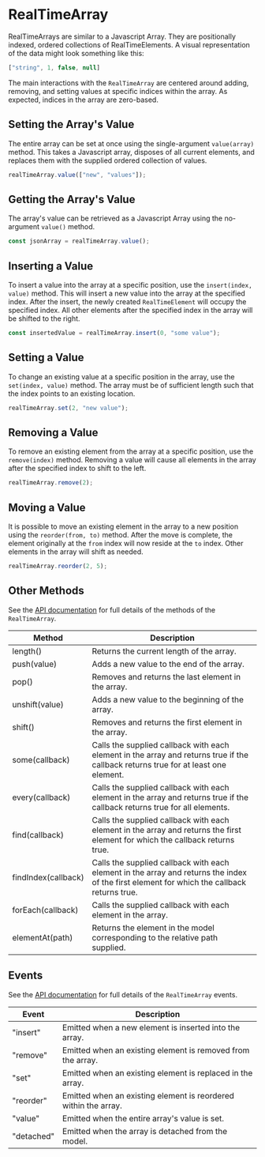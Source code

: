 # RealTimeArray

RealTimeArrays are similar to a Javascript Array.  They are positionally indexed, ordered collections of RealTimeElements. A visual representation of the data might look something like this:

```js
["string", 1, false, null]
```

The main interactions with the `RealTimeArray` are centered around adding, removing, and setting values at specific indices within the array. As expected, indices in the array are zero-based.

## Setting the Array's Value

The entire array can be set at once using the single-argument `value(array)` method. This takes a Javascript array, disposes of all current elements, and replaces them with the supplied ordered collection of values.

```js
realTimeArray.value(["new", "values"]);
```

## Getting the Array's Value

The array's value can be retrieved as a Javascript Array using the no-argument `value()` method.

```js
const jsonArray = realTimeArray.value();
```

## Inserting a Value

To insert a value into the array at a specific position, use the `insert(index, value)` method.  This will insert a new value into the array at the specified index. After the insert, the newly created `RealTimeElement` will occupy the specified index. All other elements after the specified index in the array will be shifted to the right.

```js
const insertedValue = realTimeArray.insert(0, "some value");
```

## Setting a Value

To change an existing value at a specific position in the array, use the `set(index, value)` method.  The array must be of sufficient length such that the index points to an existing location.

```js
realTimeArray.set(2, "new value");
```

## Removing a Value

To remove an existing element from the array at a specific position, use the `remove(index)` method.  Removing a value will cause all elements in the array after the specified index to shift to the left.

```js
realTimeArray.remove(2); 
```

## Moving a Value

It is possible to move an existing element in the array to a new position using the `reorder(from, to)` method. After the move is complete, the element originally at the `from` index will now reside at the `to` index.  Other elements in the array will shift as needed.

```js
realTimeArray.reorder(2, 5);
```

## Other Methods

See the [API documentation](https://api-docs.convergence.io/classes/real_time_data.realtimearray.html) for full details of the methods of the `RealTimeArray`.

| Method | Description |
| --- | --- |
| length\(\) | Returns the current length of the array. |
| push\(value\) | Adds a new value to the end of the array. |
| pop\(\) | Removes and returns the last element in the array. |
| unshift\(value\) | Adds a new value to the beginning of the array. |
| shift\(\) | Removes and returns the first element in the array. |
| some\(callback\) | Calls the supplied callback with each element in the array and returns true if the callback returns true for at least one element. |
| every\(callback\) | Calls the supplied callback with each element in the array and returns true if the callback returns true for all elements. |
| find\(callback\) | Calls the supplied callback with each element in the array and returns the first element for which the callback returns true. |
| findIndex\(callback\) | Calls the supplied callback with each element in the array and returns the index of the first element for which the callback returns true. |
| forEach\(callback\) | Calls the supplied callback with each element in the array. |
| elementAt\(path\) | Returns the element in the model corresponding to the relative path supplied. |

## Events

See the [API documentation](https://api-docs.convergence.io/interfaces/real_time_data.realtimearrayevents.html) for full details of the `RealTimeArray` events.

| Event | Description |
| --- | --- |
| "insert" | Emitted when a new element is inserted into the array. |
| "remove" | Emitted when an existing element is removed from the array. |
| "set" | Emitted when an existing element is replaced in the array. |
| "reorder" | Emitted when an existing element is reordered within the array. |
| "value" | Emitted when the entire array's value is set. |
| "detached" | Emitted when the array is detached from the model. |
